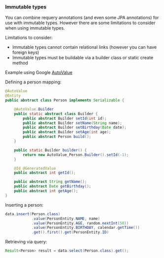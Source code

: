 ### Immutable types

You can combine requery annotations (and even some JPA annotations) for use with immutable types. However there are some limitations to consider when using immutable types. 

Limitations to consider:

* Immutable types cannot contain relational links (however you can have foreign keys)
* Immutable types must be buildable via a builder class or static create method

Example using Google [AutoValue](https://github.com/google/auto)

Defining a person mapping:

```java
@AutoValue
@Entity
public abstract class Person implements Serializable {

    @AutoValue.Builder
    public static abstract class Builder {
        public abstract Builder setId(int id);
        public abstract Builder setName(String name);
        public abstract Builder setBirthday(Date date);
        public abstract Builder setAge(int age);
        public abstract Person build();
    }

    public static Builder builder() {
        return new AutoValue_Person.Builder().setId(-1);
    }

    @Id @GeneratedValue
    public abstract int getId();

    public abstract String getName();
    public abstract Date getBirthday();
    public abstract int getAge();
}
```

Inserting a person:

```java
data.insert(Person.class)
            .value(PersonEntity.NAME, name)
            .value(PersonEntity.AGE, random.nextInt(50))
            .value(PersonEntity.BIRTHDAY, calendar.getTime())
            .get().first().get(PersonEntity.ID)
```

Retrieving via query:

```java
Result<Person> result = data.select(Person.class).get();
```